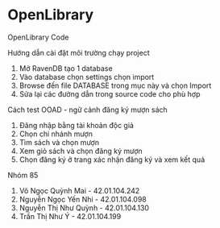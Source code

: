 # OpenLibrary
OpenLibrary Code

Hướng dẫn cài đặt môi trường chạy project
1. Mở RavenDB tạo 1 database
2. Vào database chọn settings chọn import
3. Browse đến file DATABASE trong mục này và chọn Import
4. Sửa lại các đường dẫn trong source code cho phù hợp

Cách test OOAD - ngữ cảnh đăng ký mượn sách
1. Đăng nhập bằng tài khoản độc giả
2. Chọn chi nhánh mượn
3. Tìm sách và chọn mượn
4. Xem giỏ sách và chọn đăng ký mượn
5. Chọn đăng ký ở trang xác nhận đăng ký và xem kết quả

Nhóm 85
1. Võ Ngọc Quỳnh Mai - 42.01.104.242
2. Nguyễn Ngọc Yến Nhi - 42.01.104.098
3. Nguyễn Thị Như Quỳnh - 42.01.104.130
4. Trần Thị Như Ý - 42.01.104.199
